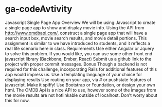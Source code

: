 # ga-codeAvtivity
Javascript Single Page App  Overview  We will be using Javascript to create a single page app to show and display movie  info.  Using the API from http://www.omdbapi.com/, construct a single page app that will  have a search input box, movie search results, and movie detail portions.  This assignment is similar to we have introduced to students, and it reflects a real  life scenario here in class.  Requirements  Use either Angular or Jquery to solve this problem. If you would like, you can  use some other front end javascript library (Backbone, Ember, React)  Submit us a github link to the project with proper commit messages.  Bonus  Though a backend is not required for this challenge, incorporating Rails for  additional features of this app would impress us.  Use a templating language of your choice for displaying results  Use routing on your app, via # or pushstate features of javascript.  Make it spiffy! Use Bootstrap or Foundation, or design your own html.  The OMDB Api is a nice API to use, however some of the images from the movie  results are not hotlinkable outside of localhost. Don't worry about this for now.
